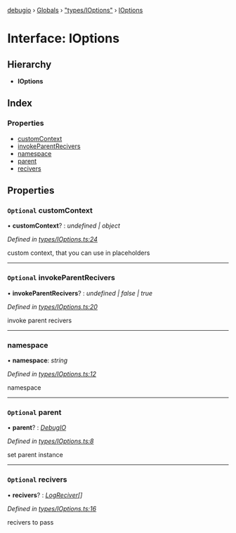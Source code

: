 [debugio](../README.md) › [Globals](../globals.md) › ["types/IOptions"](../modules/_types_ioptions_.md) › [IOptions](_types_ioptions_.ioptions.md)

# Interface: IOptions

## Hierarchy

* **IOptions**

## Index

### Properties

* [customContext](_types_ioptions_.ioptions.md#optional-customcontext)
* [invokeParentRecivers](_types_ioptions_.ioptions.md#optional-invokeparentrecivers)
* [namespace](_types_ioptions_.ioptions.md#namespace)
* [parent](_types_ioptions_.ioptions.md#optional-parent)
* [recivers](_types_ioptions_.ioptions.md#optional-recivers)

## Properties

### `Optional` customContext

• **customContext**? : *undefined | object*

*Defined in [types/IOptions.ts:24](https://github.com/kislball/debugio/blob/4e218af/src/types/IOptions.ts#L24)*

custom context, that you can use in placeholders

___

### `Optional` invokeParentRecivers

• **invokeParentRecivers**? : *undefined | false | true*

*Defined in [types/IOptions.ts:20](https://github.com/kislball/debugio/blob/4e218af/src/types/IOptions.ts#L20)*

invoke parent recivers

___

###  namespace

• **namespace**: *string*

*Defined in [types/IOptions.ts:12](https://github.com/kislball/debugio/blob/4e218af/src/types/IOptions.ts#L12)*

namespace

___

### `Optional` parent

• **parent**? : *[DebugIO](../classes/_index_.debugio.md)*

*Defined in [types/IOptions.ts:8](https://github.com/kislball/debugio/blob/4e218af/src/types/IOptions.ts#L8)*

set parent instance

___

### `Optional` recivers

• **recivers**? : *[LogReciver](../modules/_types_ioptions_.md#logreciver)[]*

*Defined in [types/IOptions.ts:16](https://github.com/kislball/debugio/blob/4e218af/src/types/IOptions.ts#L16)*

recivers to pass
